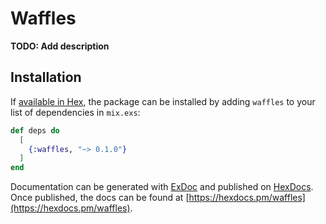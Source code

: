 # Waffles

**TODO: Add description**

## Installation

If [available in Hex](https://hex.pm/docs/publish), the package can be installed
by adding `waffles` to your list of dependencies in `mix.exs`:

```elixir
def deps do
  [
    {:waffles, "~> 0.1.0"}
  ]
end
```

Documentation can be generated with [ExDoc](https://github.com/elixir-lang/ex_doc)
and published on [HexDocs](https://hexdocs.pm). Once published, the docs can
be found at [https://hexdocs.pm/waffles](https://hexdocs.pm/waffles).

